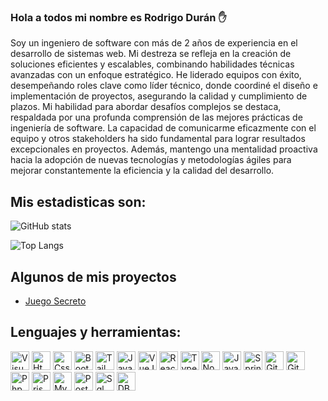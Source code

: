 ### Hola a todos mi nombre es Rodrigo Durán ✋

Soy un ingeniero de software con más de 2 años de experiencia en el desarrollo de sistemas web. Mi destreza se refleja en la creación de soluciones eficientes y escalables, combinando habilidades técnicas avanzadas con un enfoque estratégico. He liderado equipos con éxito, desempeñando roles clave como líder técnico, donde coordiné el diseño e implementación de proyectos, asegurando la calidad y cumplimiento de plazos. Mi habilidad para abordar desafíos complejos se destaca, respaldada por una profunda comprensión de las mejores prácticas de ingeniería de software. La capacidad de comunicarme eficazmente con el equipo y otros stakeholders ha sido fundamental para lograr resultados excepcionales en proyectos. Además, mantengo una mentalidad proactiva hacia la adopción de nuevas tecnologías y metodologías ágiles para mejorar constantemente la eficiencia y la calidad del desarrollo.

## Mis estadisticas son:

![GitHub stats](https://github-readme-stats.vercel.app/api?username=RodrigoDuran&show_icons=true&theme=tokyonight)

![Top Langs](https://github-readme-stats.vercel.app/api/top-langs/?username=RodrigoDuran&show_icons=true&theme=tokyonight)

## Algunos de mis proyectos
* [Juego Secreto](https://rodrigobaltazarduran.github.io/juego-secreto/)

## Lenguajes y herramientas:
<img alt="Visual Studio Code" width="30px" src="https://github.com/RodrigoBaltazarDuran/RodrigoBaltazarDuran/assets/66747394/4c7d2413-77d1-4dd8-a5c4-31d233d2d2c2" />
<img alt="Html5" width="30px" src="https://github.com/RodrigoBaltazarDuran/RodrigoBaltazarDuran/assets/66747394/bfc3c181-dd29-4c60-a3ab-09160bc0b86b" />
<img alt="Css3" width="30px" src="https://github.com/RodrigoBaltazarDuran/RodrigoBaltazarDuran/assets/66747394/a6615645-d51f-4daa-9a09-cab3a50d3806" />
<img alt="Bootstrap" width="30px" src="https://github.com/RodrigoBaltazarDuran/RodrigoBaltazarDuran/assets/66747394/c5c2ba9a-f726-413d-beae-3a274cf9e362" />
<img alt="TailwindCss" width="30px" src="https://github.com/RodrigoBaltazarDuran/RodrigoBaltazarDuran/assets/66747394/03a9e413-cd92-4f53-b238-9fccee3826c2" />
<img alt="JavaScript Vanilla" width="30px" src="https://github.com/RodrigoBaltazarDuran/RodrigoBaltazarDuran/assets/66747394/4efb1e79-24f2-449e-a96f-3a949e5948b1" />
<img alt="VueJs" width="30px" src="https://github.com/RodrigoBaltazarDuran/RodrigoBaltazarDuran/assets/66747394/38b55d2d-b5b9-4f85-88b1-ce982e4e391b" />
<img alt="ReactJs" width="30px" src="https://github.com/RodrigoBaltazarDuran/RodrigoBaltazarDuran/assets/66747394/c220b0a7-cae1-47a0-8eae-8c0902c11bfc" />
<img alt="TypeScript" width="30px" src="https://github.com/RodrigoBaltazarDuran/RodrigoBaltazarDuran/assets/66747394/23ee29c3-ee16-437f-8d91-eadfee4a4a42" />
<img alt="NodeJs" width="30px" src="https://github.com/RodrigoBaltazarDuran/RodrigoBaltazarDuran/assets/66747394/239dc433-eb92-4f9a-8439-a35b70f8055e" />
<img alt="Java" width="30px" src="https://github.com/RodrigoBaltazarDuran/RodrigoBaltazarDuran/assets/66747394/ea0c5e33-fb1f-4a82-b82f-c0dfa7ce761a" />
<img alt="Spring Boot" width="30px" src="https://github.com/RodrigoBaltazarDuran/RodrigoBaltazarDuran/assets/66747394/3491814a-5ac4-43a6-81c0-664a08ff19c9" />
<img alt="Git" width="30px" src="https://github.com/RodrigoBaltazarDuran/RodrigoBaltazarDuran/assets/66747394/f7aa62e0-3c7f-4d1e-89df-3c33bb27a21f" />
<img alt="GitHub" width="30px" src="https://github.com/RodrigoBaltazarDuran/RodrigoBaltazarDuran/assets/66747394/ecba34c5-5271-4b92-93c6-2dd6d4450e55" />
<img alt="Php" width="30px" src="https://github.com/RodrigoBaltazarDuran/RodrigoBaltazarDuran/assets/66747394/ea674c9c-9aa7-4e6e-b29f-5e621cec4cbb" />
<img alt="Prisma io" width="30px" src="https://github.com/RodrigoBaltazarDuran/RodrigoBaltazarDuran/assets/66747394/7c4fe132-abbb-40fb-9de6-4f1305347b7e" />
<img alt="MySql" width="30px" src="https://github.com/RodrigoBaltazarDuran/RodrigoBaltazarDuran/assets/66747394/469b69e2-ee2c-4f4c-886b-1534b4bc0198" />
<img alt="PostgreSql" width="30px" src="https://github.com/RodrigoBaltazarDuran/RodrigoBaltazarDuran/assets/66747394/54de7735-24cd-4245-8463-a5e38be9f9b4" />
<img alt="Sql Server" width="30px" src="https://github.com/RodrigoBaltazarDuran/RodrigoBaltazarDuran/assets/66747394/fe2434a8-e0d9-44a5-9a1d-f07b4e7ec558" />
<img alt="DBeaver" width="30px" src="https://github.com/RodrigoBaltazarDuran/RodrigoBaltazarDuran/assets/66747394/c4305891-5061-4421-b20b-f20dd57bc752" />

